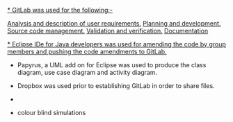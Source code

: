 [* GitLab was used for the following:-](https://about.gitlab.com/)

[Analysis and description of user requirements.](./User-Stories)
[Planning and development.](./Development-Process-and-Plans)
[Source code management.](https://git.cs.kent.ac.uk/co886/g6/tree/master)
[Validation and verification.](./Quality-Assurance)
[Documentation](https://git.cs.kent.ac.uk/co886/g6/wikis/CO886_G6_Documentation)

[* Eclipse IDe for Java developers was used for amending the code by group members and pushing the code amendments to GitLab.](http://www.eclipse.org/downloads/packages/release/kepler/sr1/eclipse-ide-java-developers)

* Papyrus, a UML add on for Eclipse was used to produce the class diagram, use case diagram and activity diagram.

* Dropbox was used prior to establishing GitLab in order to share files.

* 



 


   * colour blind simulations